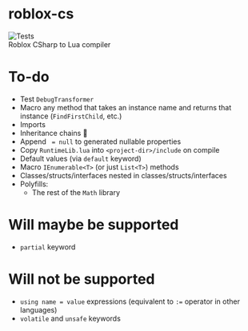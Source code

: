 ﻿# roblox-cs

![Tests](https://github.com/R-unic/roblox-cs/actions/workflows/tests.yml/badge.svg)  
Roblox CSharp to Lua compiler

# To-do
- Test `DebugTransformer`
- Macro any method that takes an instance name and returns that instance (`FindFirstChild`, etc.)
- Imports
- Inheritance chains 🤮
- Append ` = null` to generated nullable properties
- Copy `RuntimeLib.lua` into `<project-dir>/include` on compile
- Default values (via `default` keyword)
- Macro `IEnumerable<T>` (or just `List<T>`) methods
- Classes/structs/interfaces nested in classes/structs/interfaces
- Polyfills:
	- The rest of the `Math` library

# Will maybe be supported
- `partial` keyword

# Will not be supported
- `using name = value` expressions (equivalent to `:=` operator in other languages)
- `volatile` and `unsafe` keywords
